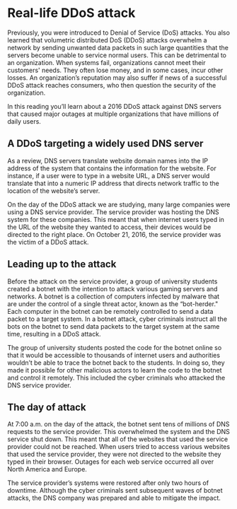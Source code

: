 
# Real-life DDoS attack

Previously, you were introduced to Denial of Service (DoS) attacks. You also learned that volumetric distributed DoS (DDoS) attacks overwhelm a network by sending unwanted data packets in such large quantities that the servers become unable to service normal users. This can be detrimental to an organization. When systems fail, organizations cannot meet their customers' needs. They often lose money, and in some cases, incur other losses. An organization’s reputation may also suffer if news of a successful DDoS attack reaches consumers, who then question the security of the organization.

In this reading you’ll learn about a 2016 DDoS attack against DNS servers that caused major outages at multiple organizations that have millions of daily users.

## A DDoS targeting a widely used DNS server 

As a review, DNS servers translate website domain names into the IP address of the system that contains the information for the website. For instance, if a user were to type in a website URL, a DNS server would translate that into a numeric IP address that directs network traffic to the location of the website’s server. 

On the day of the DDoS attack we are studying, many large companies were using a DNS service provider. The service provider was hosting the DNS system for these companies. This meant that when internet users typed in the URL of the website they wanted to access, their devices would be directed to the right place. On October 21, 2016, the service provider was the victim of a DDoS attack.

## Leading up to the attack

Before the attack on the service provider, a group of university students created a botnet with the intention to attack various gaming servers and networks. A botnet is a collection of computers infected by malware that are under the control of a single threat actor, known as the “bot-herder." Each computer in the botnet can be remotely controlled to send a data packet to a target system. In a botnet attack, cyber criminals instruct all the bots on the botnet to send data packets to the target system at the same time, resulting in a DDoS attack.

The group of university students posted the code for the botnet online so that it would be accessible to thousands of internet users and authorities wouldn’t be able to trace the botnet back to the students. In doing so, they made it possible for other malicious actors to learn the code to the botnet and control it remotely. This included the cyber criminals who attacked the DNS service provider.

## The day of attack

At 7:00 a.m. on the day of the attack, the botnet sent tens of millions of DNS requests to the service provider. This overwhelmed the system and the DNS service shut down. This meant that all of the websites that used the service provider could not be reached. When users tried to access various websites that used the service provider, they were not directed to the website they typed in their browser. Outages for each web service occurred all over North America and Europe. 

The service provider’s systems were restored after only two hours of downtime. Although the cyber criminals sent subsequent waves of botnet attacks, the DNS company was prepared and able to mitigate the impact.